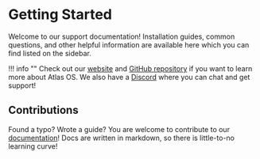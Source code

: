 # Getting Started

Welcome to our support documentation! Installation guides, common questions, and other helpful information are available here which you can find listed on the sidebar.

!!! info ""
    Check out our [website](https://atlasos.net) and [GitHub repository](https://github.com/Atlas-OS/Atlas) if you want to learn more about Atlas OS. We also have a [Discord](https://discord.gg/xx6S3g3HzE) where you can chat and get support!

## Contributions

Found a typo? Wrote a guide? You are welcome to contribute to our [documentation](https://github.com/Atlas-OS/docs)! Docs are written in markdown, so there is little-to-no learning curve!
